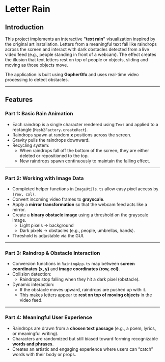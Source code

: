 # Letter Rain

## Introduction
This project implements an interactive **"text rain"** visualization inspired by the original art installation. Letters from a meaningful text fall like raindrops across the screen and interact with dark obstacles detected from a live video feed (e.g., people standing in front of a webcam). The effect creates the illusion that text letters rest on top of people or objects, sliding and moving as those objects move.

The application is built using **GopherGfx** and uses real-time video processing to detect obstacles.

---

## Features

### Part 1: Basic Rain Animation
- Each raindrop is a single character rendered using `Text` and applied to a rectangle (`Mesh2Factory.createRect`).
- Raindrops spawn at random **x** positions across the screen.
- Gravity pulls the raindrops downward.
- Recycling system:
  - When raindrops fall off the bottom of the screen, they are either deleted or repositioned to the top.
  - New raindrops spawn continuously to maintain the falling effect.

---

### Part 2: Working with Image Data
- Completed helper functions in `ImageUtils.ts` allow easy pixel access by `(row, col)`.
- Convert incoming video frames to **grayscale**.
- Apply a **mirror transformation** so that the webcam feed acts like a mirror.
- Create a **binary obstacle image** using a threshold on the grayscale image.
  - Light pixels → background
  - Dark pixels → obstacles (e.g., people, umbrellas, hands).
- Threshold is adjustable via the GUI.

---

### Part 3: Raindrop & Obstacle Interaction
- Conversion functions in `RainingApp.ts` map between **screen coordinates (x, y)** and **image coordinates (row, col)**.
- Collision detection:
  - Raindrops stop falling when they hit a dark pixel (obstacle).
- Dynamic interaction:
  - If the obstacle moves upward, raindrops are pushed up with it.
  - This makes letters appear to **rest on top of moving objects** in the video feed.

---

### Part 4: Meaningful User Experience
- Raindrops are drawn from a **chosen text passage** (e.g., a poem, lyrics, or meaningful writing).
- Characters are randomized but still biased toward forming recognizable **words and phrases**.
- Creates an artistic and engaging experience where users can “catch” words with their body or props.
